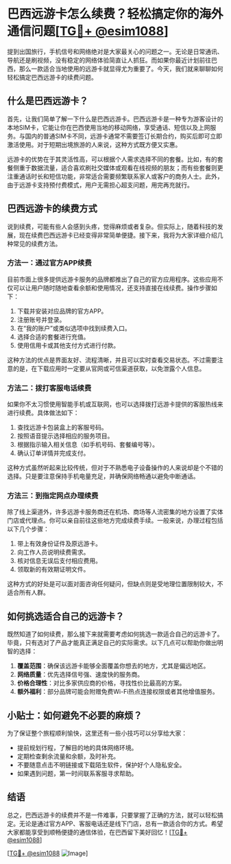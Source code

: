 # 巴西远游卡怎么续费？轻松搞定你的海外通信问题[[TG💪+ @esim1088](https://t.me/s/esim1088)]

提到出国旅行，手机信号和网络绝对是大家最关心的问题之一。无论是日常通讯、导航还是刷视频，没有稳定的网络体验简直让人抓狂。而如果你最近计划前往巴西，那么一款适合当地使用的远游卡就显得尤为重要了。今天，我们就来聊聊如何轻松搞定巴西远游卡的续费问题。

## 什么是巴西远游卡？

首先，让我们简单了解一下什么是巴西远游卡。巴西远游卡是一种专为游客设计的本地SIM卡，它能让你在巴西使用当地的移动网络，享受通话、短信以及上网服务。与国内的普通SIM卡不同，远游卡通常不需要签订长期合约，购买后即可立即激活使用。对于短期出境旅游的人来说，这种方式既方便又实惠。

远游卡的优势在于其灵活性高，可以根据个人需求选择不同的套餐。比如，有的套餐侧重于数据流量，适合喜欢刷社交媒体或观看在线视频的朋友；而有些套餐则更注重通话时长和短信功能，非常适合需要频繁联系家人或客户的商务人士。此外，由于远游卡支持预付费模式，用户无需担心超支问题，用完再充就行。

## 巴西远游卡的续费方式

说到续费，可能有些人会感到头疼，觉得麻烦或者复杂。但实际上，随着科技的发展，现在续费巴西远游卡已经变得非常简单便捷。接下来，我将为大家详细介绍几种常见的续费方法。

### 方法一：通过官方APP续费

目前市面上很多提供远游卡服务的品牌都推出了自己的官方应用程序。这些应用不仅可以让用户随时随地查看余额和使用情况，还支持直接在线续费。操作步骤如下：

1. 下载并安装对应品牌的官方APP。
2. 注册账号并登录。
3. 在“我的账户”或类似选项中找到续费入口。
4. 选择合适的套餐进行充值。
5. 使用信用卡或其他支付方式进行付款。

这种方法的优点是界面友好、流程清晰，并且可以实时查看交易状态。不过需要注意的是，在下载应用时一定要从官网或可信渠道获取，以免泄露个人信息。

### 方法二：拨打客服电话续费

如果你不太习惯使用智能手机或互联网，也可以选择拨打远游卡提供的客服热线来进行续费。具体做法如下：

1. 查找远游卡包装盒上的客服号码。
2. 按照语音提示选择相应的服务项目。
3. 根据指示输入相关信息（如手机号码、套餐编号等）。
4. 确认订单详情并完成支付。

这种方式虽然听起来比较传统，但对于不熟悉电子设备操作的人来说却是个不错的选择。只是要注意保持手机电量充足，并确保网络畅通以避免中断通话。

### 方法三：到指定网点办理续费

除了线上渠道外，许多远游卡服务商还在机场、商场等人流密集的地方设置了实体门店或代理点。你可以亲自前往这些地方完成续费手续。一般来说，办理过程包括以下几个步骤：

1. 带上有效身份证件及原远游卡。
2. 向工作人员说明续费需求。
3. 核对信息无误后支付相应费用。
4. 领取新的有效期证明文件。

这种方式的好处是可以面对面咨询任何疑问，但缺点则是受地理位置限制较大，不适合所有人群。

## 如何挑选适合自己的远游卡？

既然知道了如何续费，那么接下来就需要考虑如何挑选一款适合自己的远游卡了。毕竟，只有选对了产品才能真正满足自己的实际需求。以下几点可以帮助你做出明智的选择：

1. **覆盖范围**：确保该远游卡能够全面覆盖你想去的地方，尤其是偏远地区。
2. **网络质量**：优先选择信号强、速度快的服务商。
3. **价格合理性**：对比多家供应商的价格，寻找性价比最高的方案。
4. **额外福利**：部分品牌可能会附赠免费Wi-Fi热点连接权限或者其他增值服务。

## 小贴士：如何避免不必要的麻烦？

为了保证整个旅程顺利愉快，这里还有一些小技巧可以分享给大家：

- 提前规划行程，了解目的地的具体网络环境。
- 定期检查剩余流量和余额，及时补充。
- 不要随意点击不明链接或下载陌生软件，保护好个人隐私安全。
- 如果遇到问题，第一时间联系客服寻求帮助。

## 结语

总之，巴西远游卡的续费并不是一件难事，只要掌握了正确的方法，就可以轻松搞定。无论是通过官方APP、客服电话还是线下门店，总有一款适合你的方式。希望大家都能享受到顺畅便捷的通信体验，在巴西留下美好回忆！[[TG💪+ @esim1088](https://t.me/s/esim1088)]

[[TG💪+ @esim1088](https://t.me/s/esim1088) ![Image](https://i.postimg.cc/4NQfJmqS/Snipaste-2025-05-13-00-14-12.png)]